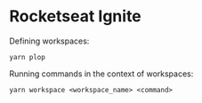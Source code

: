 # Rocketseat Ignite

Defining workspaces:

```
yarn plop
```

Running commands in the context of workspaces:

```
yarn workspace <workspace_name> <command>
```
